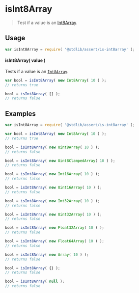 # isInt8Array

> Test if a value is an [Int8Array][int8array].


<section class="usage">

## Usage

``` javascript
var isInt8Array = require( '@stdlib/assert/is-int8array' );
```


#### isInt8Array( value )

Tests if a value is an [`Int8Array`][int8array].

``` javascript
var bool = isInt8Array( new Int8Array( 10 ) );
// returns true

bool = isInt8Array( [] );
// returns false
```

</section>

<!-- /.usage -->


<section class="examples">

## Examples

``` javascript
var isInt8Array = require( '@stdlib/assert/is-int8array' );

var bool = isInt8Array( new Int8Array( 10 ) );
// returns true

bool = isInt8Array( new Uint8Array( 10 ) );
// returns false

bool = isInt8Array( new Uint8ClampedArray( 10 ) );
// returns false

bool = isInt8Array( new Int16Array( 10 ) );
// returns false

bool = isInt8Array( new Uint16Array( 10 ) );
// returns false

bool = isInt8Array( new Int32Array( 10 ) );
// returns false

bool = isInt8Array( new Uint32Array( 10 ) );
// returns false

bool = isInt8Array( new Float32Array( 10 ) );
// returns false

bool = isInt8Array( new Float64Array( 10 ) );
// returns false

bool = isInt8Array( new Array( 10 ) );
// returns false

bool = isInt8Array( {} );
// returns false

bool = isInt8Array( null );
// returns false
```

</section>

<!-- /.examples -->


<section class="links">

[int8array]: https://developer.mozilla.org/en-US/docs/Web/JavaScript/Reference/Global_Objects/Int8Array

</section>

<!-- /.links -->
